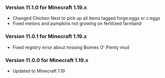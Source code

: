 ### Version 11.1.0 for Minecraft 1.19.x

- Changed Chicken Nest to pick up all items tagged forge:eggs or c:eggs
- Fixed melons and pumpkins not growing on fertilized farmland

### Version 11.0.1 for Minecraft 1.19.x

- Fixed registry error about missing Biomes O' Plenty mud

### Version 11.0.0 for Minecraft 1.19.x

- Updated to Minecraft 1.19